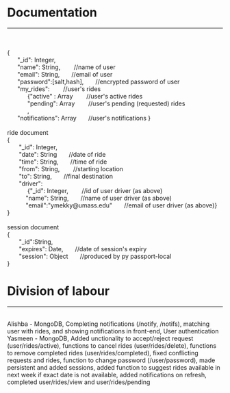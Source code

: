 # Documentation
-----------
<br>

<br>
{
<br>
&nbsp;&nbsp;&nbsp;&nbsp;&nbsp;&nbsp;"_id": Integer,
<br>
&nbsp;&nbsp;&nbsp;&nbsp;&nbsp;&nbsp;"name": String, &nbsp;&nbsp;&nbsp;&nbsp;&nbsp;&nbsp; //name of user
	<br>
&nbsp;&nbsp;&nbsp;&nbsp;&nbsp;&nbsp;"email": String, &nbsp;&nbsp;&nbsp;&nbsp;&nbsp;&nbsp;//email of user
	<br>
&nbsp;&nbsp;&nbsp;&nbsp;&nbsp;&nbsp;"password":[salt,hash], &nbsp;&nbsp;&nbsp;&nbsp;&nbsp;&nbsp;//encrypted password of user
	<br>
&nbsp;&nbsp;&nbsp;&nbsp;&nbsp;&nbsp;"my_rides": &nbsp;&nbsp;&nbsp;&nbsp;&nbsp;&nbsp; //user's rides
	<br>
&nbsp;&nbsp;&nbsp;&nbsp;&nbsp;&nbsp;&nbsp; &nbsp; &nbsp; {"active" : Array &nbsp;&nbsp;&nbsp;&nbsp;&nbsp;&nbsp; //user's active rides
	<br>
&nbsp;&nbsp;&nbsp;&nbsp;&nbsp;&nbsp;&nbsp; &nbsp; &nbsp; "pending": Array &nbsp;&nbsp;&nbsp;&nbsp;&nbsp;&nbsp; //user's pending (requested) rides
	<br>
&nbsp;&nbsp;&nbsp;&nbsp;&nbsp;&nbsp;&nbsp; &nbsp; &nbsp; , 
	<br>
&nbsp;&nbsp;&nbsp;&nbsp;&nbsp;&nbsp;"notifications": Array &nbsp;&nbsp;&nbsp;&nbsp;&nbsp;&nbsp;//user's notifications
}
<br>
<br>
ride document
<br>
{
<br>
&nbsp;&nbsp;&nbsp;&nbsp;&nbsp;&nbsp; "_id": Integer,
<br>
&nbsp;&nbsp;&nbsp;&nbsp;&nbsp;&nbsp; "date": String &nbsp;&nbsp;&nbsp;&nbsp;&nbsp;&nbsp;//date of ride
<br>
&nbsp;&nbsp;&nbsp;&nbsp;&nbsp;&nbsp; "time": String, &nbsp;&nbsp;&nbsp;&nbsp;&nbsp;&nbsp;//time of ride
<br>
&nbsp;&nbsp;&nbsp;&nbsp;&nbsp;&nbsp; "from": String,  &nbsp;&nbsp;&nbsp;&nbsp;&nbsp;&nbsp; //starting location
<br>
&nbsp;&nbsp;&nbsp;&nbsp;&nbsp;&nbsp; "to": String, &nbsp;&nbsp;&nbsp;&nbsp;&nbsp;&nbsp;//final destination
<br>
&nbsp;&nbsp;&nbsp;&nbsp;&nbsp;&nbsp; "driver":
<br>
&nbsp;&nbsp;&nbsp;&nbsp;&nbsp;&nbsp;&nbsp; &nbsp; &nbsp; {"_id": Integer, &nbsp;&nbsp;&nbsp;&nbsp;&nbsp;&nbsp; //id of user driver (as above)
<br>
&nbsp;&nbsp;&nbsp;&nbsp;&nbsp;&nbsp;&nbsp; &nbsp; &nbsp;"name": String, &nbsp;&nbsp;&nbsp;&nbsp;&nbsp;&nbsp;//name of user driver (as above)
<br>
&nbsp;&nbsp;&nbsp;&nbsp;&nbsp;&nbsp;&nbsp; &nbsp; &nbsp;"email":"ymekky@umass.edu" &nbsp;&nbsp;&nbsp;&nbsp;&nbsp;&nbsp;//email of user driver (as above)}
<br>
}
<br>
<br>
session document
<br>
{
<br>
&nbsp;&nbsp;&nbsp;&nbsp;&nbsp;&nbsp; "_id":String,
<br>
&nbsp;&nbsp;&nbsp;&nbsp;&nbsp;&nbsp; "expires": Date, 	&nbsp;&nbsp;&nbsp;&nbsp;&nbsp;&nbsp;//date of session's expiry
<br>
&nbsp;&nbsp;&nbsp;&nbsp;&nbsp;&nbsp; "session": Object   &nbsp;&nbsp;&nbsp;&nbsp;&nbsp;&nbsp;//produced by py passport-local
<br>
}
<br>

# Division of labour
-----------
<br>
Alishba - MongoDB, Completing notifications (/notify, /notifs), matching user with rides, and showing notifications in front-end, User authentication
<br>
Yasmeen - MongoDB, Added unctionality to accept/reject request (user/rides/active), functions to cancel rides (user/rides/delete), functions to remove completed rides (user/rides/completed), fixed conflicting requests and rides, function to change password (/user/password), made persistent and added sessions, added function to suggest rides available in next week if exact date is not available, added notifications on refresh, completed user/rides/view and user/rides/pending